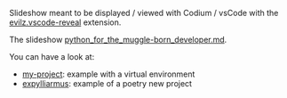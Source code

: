 
Slideshow meant to be displayed / viewed with Codium / vsCode with the [evilz.vscode-reveal](https://marketplace.visualstudio.com/items?itemName=evilz.vscode-reveal) extension.

The slideshow [python_for_the_muggle-born_developer.md](python_for_the_muggle-born_developer.md).

You can have a look at:
* [my-project](my-project): example with a virtual environment
* [expylliarmus](expylliarmus): example of a poetry new project
